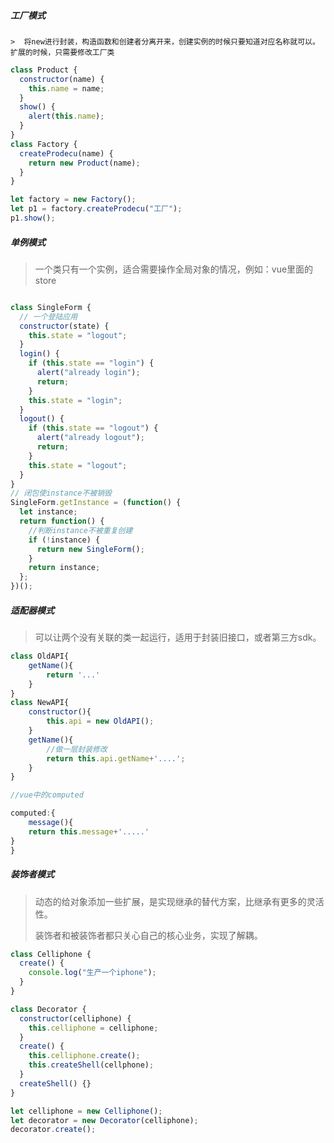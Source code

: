 ##### 工厂模式

	>  将new进行封装，构造函数和创建者分离开来，创建实例的时候只要知道对应名称就可以。扩展的时候，只需要修改工厂类 

````javascript
class Product {
  constructor(name) {
    this.name = name;
  }
  show() {
    alert(this.name);
  }
}
class Factory {
  createProdecu(name) {
    return new Product(name);
  }
}

let factory = new Factory();
let p1 = factory.createProdecu("工厂");
p1.show();
````

##### 单例模式

> 一个类只有一个实例，适合需要操作全局对象的情况，例如：vue里面的store

````javascript

class SingleForm {
  // 一个登陆应用
  constructor(state) {
    this.state = "logout";
  }
  login() {
    if (this.state == "login") {
      alert("already login");
      return;
    }
    this.state = "login";
  }
  logout() {
    if (this.state == "logout") {
      alert("already logout");
      return;
    }
    this.state = "logout";
  }
}
// 闭包使instance不被销毁
SingleForm.getInstance = (function() {
  let instance;
  return function() {
    //判断instance不被重复创建
    if (!instance) {
      return new SingleForm();
    }
    return instance;
  };
})();
````







##### 适配器模式

> 可以让两个没有关联的类一起运行，适用于封装旧接口，或者第三方sdk。 

````javascript
class OldAPI{
    getName(){
        return '...'
    }
}
class NewAPI{
    constructor(){
        this.api = new OldAPI();
    }
    getName(){
        //做一层封装修改
        return this.api.getName+'....';
    }
}

//vue中的computed

computed:{
    message(){
    return this.message+'.....'
}
}
````

##### 装饰者模式

> 动态的给对象添加一些扩展，是实现继承的替代方案，比继承有更多的灵活性。
>
> 装饰者和被装饰者都只关心自己的核心业务，实现了解耦。

````javascript
class Celliphone {
  create() {
    console.log("生产一个iphone");
  }
}

class Decorator {
  constructor(celliphone) {
    this.celliphone = celliphone;
  }
  create() {
    this.celliphone.create();
    this.createShell(cellphone);
  }
  createShell() {}
}

let celliphone = new Celliphone();
let decorator = new Decorator(celliphone);
decorator.create();
````































